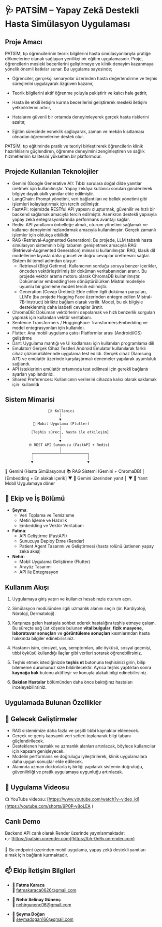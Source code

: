 # 🩺 PATSİM – Yapay Zekâ Destekli Hasta Simülasyon Uygulaması

## Proje Amacı
PATSİM,  tıp öğrencilerinin teorik bilgilerini hasta simülasyonlarıyla pratiğe dökmelerine olanak sağlayan yenilikçi bir eğitim uygulamasıdır. Proje, öğrencilerin mesleki becerilerini geliştirmeye ve klinik deneyim kazanmaya yönelik önemli katkılar sunar.
Bu uygulama sayesinde;

- Öğrenciler, gerçekçi senaryolar üzerinden hasta değerlendirme ve teşhis süreçlerini uygulayarak özgüven kazanır,

- Teorik bilgilerini aktif öğrenme yoluyla pekiştirir ve kalıcı hale getirir,

- Hasta ile etkili iletişim kurma becerilerini geliştirerek mesleki iletişim yetkinliklerini artırır,

- Hatalarını güvenli bir ortamda deneyimleyerek gerçek hasta risklerini azaltır,

- Eğitim sürecinde esneklik sağlayarak, zaman ve mekân kısıtlaması olmadan öğrenmelerine destek olur.

PATSİM, tıp eğitiminde pratik ve teoriyi birleştirerek öğrencilerin klinik hazırlıklarını güçlendiren, öğrenme deneyimini zenginleştiren ve sağlık hizmetlerinin kalitesini yükselten bir platformdur.

## Projede Kullanılan Teknolojiler
- Gemini (Google Generative AI): Tıbbi sorulara doğal dilde yanıtlar üretmek için kullanılmıştır. Yapay zekâya kullanıcı soruları gönderilerek bilgiye dayalı akıllı yanıtlar elde edilmiştir.
- LangChain: Prompt yönetimi, veri bağlantıları ve bellek yönetimi gibi işlemleri kolaylaştırmak için tercih edilmiştir.
- FastAPI: rojemizde RESTful API yapısını oluşturmak, güvenilir ve hızlı bir backend sağlamak amacıyla tercih edilmiştir. Asenkron destekli yapısıyla yapay zekâ entegrasyonlarında performans avantajı sağlar.
- Redis: API yanıtlarını önbelleğe almak, oturum yönetimi sağlamak ve kullanıcı deneyimini hızlandırmak amacıyla kullanılmıştır. Gerçek zamanlı işlemler için oldukça etkilidir.
- RAG (Retrieval-Augmented Generation): Bu projede, LLM tabanlı hasta simülasyon sisteminin bilgi tabanını genişletmek amacıyla RAG (Retrieval-Augmented Generation) mimarisi kullanılmıştır. RAG, klasik dil modellerine kıyasla daha güncel ve doğru cevaplar üretmesini sağlar. Sistem iki temel adımdan oluşur:
  - Retrieval (Bilgi Getirme):
Kullanıcının sorduğu soruya benzer içerikler, önceden vektörleştirilmiş bir doküman veritabanından aranır. Bu projede vektör arama motoru olarak ChromaDB kullanılmıştır. Dokümanlar embedding’lere dönüştürülürken Mistral modeliyle uyumlu bir gömleme modeli tercih edilmiştir.
  - Generation (Cevap Üretimi):
Elde edilen ilgili doküman parçaları, LLM’e (bu projede Hugging Face üzerinden entegre edilen Mistral-7B-Instruct) birlikte bağlam olarak verilir. Model, bu ek bilgiyle desteklenmiş daha isabetli cevaplar üretir.
- ChromaDB: Doküman vektörlerini depolamak ve hızlı benzerlik sorguları yapmak için kullanılan vektör veritabanı.
- Sentence Transformers / HuggingFace Transformers:Embedding ve model entegrasyonları için kullanıldı.
- Flutter: Ana mobil uygulama çatısı
Platformlar arası (Android/iOS) geliştirme
- Dart: Uygulama mantığı ve UI kodlaması için kullanılan programlama dili
- Emulator/ Gerçek Cihaz Testleri
Android Emulator kullanılarak farklı cihaz çözünürlüklerinde uygulama test edildi. Gerçek cihaz (Samsung A71) ve emülatör üzerinde karşılaştırmalı denemeler yapılarak uyumluluk sağlandı.
- API isteklerinin emülatör ortamında test edilmesi için gerekli bağlantı ayarları yapılandırıldı.
- Shared Preferences: Kullanıcının verilerini cihazda kalıcı olarak saklamak için  kullanıldı

## Sistem Mimarisi



                        🧑‍⚕️ Kullanıcı
                             │
                             ▼
                 📱 Mobil Uygulama (Flutter)
                             │
                [Teşhis süreci, hasta ile etkileşim]
                             │
                             ▼
               🌐 REST API Sunucusu (FastAPI + Redis)
                             │
                ┌────────────┴────────────┐
                │                         │
                ▼                         ▼
   🤖 Gemini (Hasta Simülasyonu)     📚 RAG Sistemi
                                      (Gemini + ChromaDB)
                                        │
                        [Embedding + En alakalı içerik]
                                        ▼
                           🔁 Gemini üzerinden yanıt
                             │
                             ▼
                 📲 Yanıt Mobil Uygulamaya döner




## 👥 Ekip ve İş Bölümü
- **Şeyma**:
  -  Veri Toplama ve Temizleme
  -  Metin İşleme ve Hazırlık
  - Embedding ve Vektör Veritabanı
- **Fatma**:
    - API Geliştirme (FastAPI)
    - Sunucuya Deploy Etme (Render)
    - Patient Agent Tasarımı ve Geliştirmesi (hasta rolünü üstlenen yapay zeka akışı)
- **Nehir**:
    - Mobil Uygulama Geliştirme (Flutter)
    - Arayüz Tasarımı
    - API ile Entegrasyon
      
## Kullanım Akışı
1. Uygulamaya giriş yapın ve kullanıcı hesabınızla oturum açın.

2. Simülasyon modülünden ilgili uzmanlık alanını seçin (ör. Kardiyoloji, Nöroloji, Dermatoloji).

3. Karşınıza gelen hastayla sohbet ederek hastalığını teşhis etmeye çalışın. Bu süreçte sağ üst köşede bulunan **vital bulgular**, **fizik muayene**, **laboratuvar sonuçları** ve **görüntüleme sonuçları** kısımlarından hasta hakkında bilgiler edinebilirsiniz.

4. Hastanın isim, cinsiyet, yaş, semptomları, aile öyküsü, sosyal geçmişi, tıbbi öyküsü kullandığı ilaçlar gibi verileri sorarak öğrenebilirsiniz.

5. Teşhis etmek istediğinizde **teşhis et** butonuna teşhisinizi girin, bilip bilememe durumunuz size bildirilecektir. Ayrıca teşhis yaptıktan sonra **kaynağa bak** butonu aktifleşir ve konuyla alakalı bilgi edinebilirsiniz.

6. **Bakılan Hastalar** bölümünden daha önce baktığınız hastaları inceleyebilirsiniz.


## Uygulamada Bulunan Özellikler

## 🚀 Gelecek Geliştirmeler
- RAG sistemimize daha fazla ve çeşitli tıbbi kaynaklar eklenecek.
- Gerçek ve geniş kapsamlı veri setleri toplanarak bilgi tabanı güçlendirilecek.
- Desteklenen hastalık ve uzmanlık alanları artırılacak, böylece kullanıcılar için kapsam genişleyecek.
- Modelin performans ve doğruluğu iyileştirilerek, klinik uygulamalara daha uygun sonuçlar elde edilecek.
- Alanında uzman doktorlarla iş birliği yapılarak sistemin doğruluğu, güvenilirliği ve pratik uygulamaya uygunluğu artırılacak.  

## 🎥 Uygulama Videosu 

📺 YouTube videosu: [https://www.youtube.com/watch?v=video_id](https://youtube.com/shorts/9P0P-y8oLEA )

## Canlı Demo

Backend API canlı olarak Render üzerinde yayınlanmaktadır:  
👉 [https://patsim.onrender.com](https://bh-0n6v.onrender.com)

📢 Bu endpoint üzerinden mobil uygulama, yapay zekâ destekli yanıtları almak için bağlantı kurmaktadır.

## 📫 Ekip İletişim Bilgileri

- 👤 **Fatma Karaca**  
  📧 fatmakaraca0626@gmail.com

- 👤 **Nehir Selinay Günenç**   
  📧 nehirgunenc06@gmail.com

- 👤 **Şeyma Doğan**  
  📧 seymadogan166@gmail.com
  
















